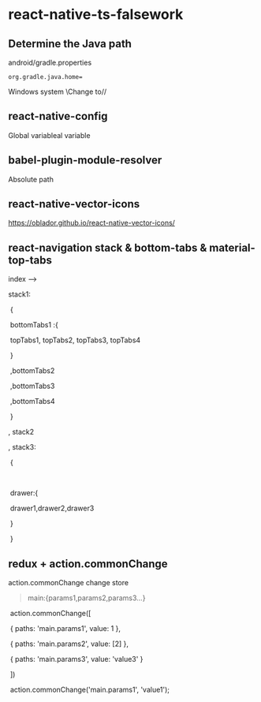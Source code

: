 # react-native-ts-falsework

## Determine the Java path

android/gradle.properties

`org.gradle.java.home=`

Windows system \Change to//

## react-native-config

Global variableal variable

## babel-plugin-module-resolver

Absolute path

## react-native-vector-icons

https://oblador.github.io/react-native-vector-icons/

## react-navigation  stack & bottom-tabs & material-top-tabs

index --> 

stack1:

​    { 

​           bottomTabs1 :{

​                       topTabs1,  topTabs2,  topTabs3,  topTabs4

​             }

​	   ,bottomTabs2

​	   ,bottomTabs3

​	   ,bottomTabs4

​       }

 , stack2

 , stack3:

​    {

​	<!--Warning: debug cannot be turned on when using drawer-->

​	  drawer:{

​		  drawer1,drawer2,drawer3 

​	  }        

​    }  



## redux + action.commonChange

action.commonChange   change  store  

> main:{params1,params2,params3...}

​     action.commonChange([

​            { paths: 'main.params1', value: 1 },

​            { paths: 'main.params2', value: [2] },

​            { paths: 'main.params3', value: 'value3' }

​      ])

​     action.commonChange('main.params1', 'value1');